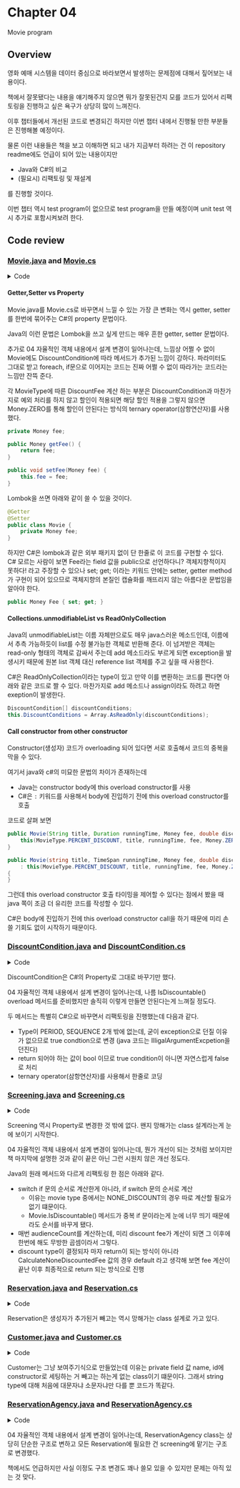# Chapter 04

Movie program

## Overview

영화 예매 시스템을 데이터 중심으로 바라보면서 발생하는 문제점에 대해서 짚어보는 내용이다.

책에서 잘못됐다는 내용을 얘기해주지 않으면 뭐가 잘못된건지 모를 코드가 있어서 리팩토링을 진행하고 싶은 욕구가 상당히 많이 느껴진다.

이후 챕터들에서 개선된 코드로 변경되긴 하지만 이번 챕터 내에서 진행될 만한 부분들은 진행해볼 예정이다.

물론 이런 내용들은 책을 보고 이해하면 되고 내가 지금부터 하려는 건 이 repository readme에도 언급이 되어 있는 내용이지만

- Java와 C#의 비교
- (필요시) 리팩토링 및 재설계

를 진행할 것이다.

이번 챕터 역시 test program이 없으므로 test program을 만들 예정이며 unit test 역시 추가로 포함시켜보려 한다.

## Code review

### [Movie.java](https://github.com/eternity-oop/object/blob/master/chapter04/src/main/java/org/eternity/movie/step02/Movie.java) and [Movie.cs](https://github.com/jongfeel/objects/blob/main/Chapter04/Movie/Movie.cs)

<details>
<summary>Code</summary>
<p>

``` java
package org.eternity.movie.step02;

import org.eternity.money.Money;

import java.time.DayOfWeek;
import java.time.Duration;
import java.time.LocalDateTime;
import java.time.LocalTime;
import java.util.Arrays;
import java.util.List;

public class Movie {
    private String title;
    private Duration runningTime;
    private Money fee;
    private List<DiscountCondition> discountConditions;

    private MovieType movieType;
    private Money discountAmount;
    private double discountPercent;

    public Movie(String title, Duration runningTime, Money fee, double discountPercent, DiscountCondition... discountConditions) {
        this(MovieType.PERCENT_DISCOUNT, title, runningTime, fee, Money.ZERO, discountPercent, discountConditions);
    }

    public Movie(String title, Duration runningTime, Money fee, Money discountAmount, DiscountCondition... discountConditions) {
        this(MovieType.AMOUNT_DISCOUNT, title, runningTime, fee, discountAmount, 0, discountConditions);
    }

    public Movie(String title, Duration runningTime, Money fee) {
        this(MovieType.NONE_DISCOUNT, title, runningTime, fee, Money.ZERO, 0);
    }

    private Movie(MovieType movieType, String title, Duration runningTime, Money fee, Money discountAmount, double discountPercent,
                  DiscountCondition... discountConditions) {
        this.movieType = movieType;
        this.title = title;
        this.runningTime = runningTime;
        this.fee = fee;
        this.discountAmount = discountAmount;
        this.discountPercent = discountPercent;
        this.discountConditions = Arrays.asList(discountConditions);
    }

    public MovieType getMovieType() {
        return movieType;
    }

    public Money calculateAmountDiscountedFee() {
        if (movieType != MovieType.AMOUNT_DISCOUNT) {
            throw new IllegalArgumentException();
        }

        return fee.minus(discountAmount);
    }

    public Money calculatePercentDiscountedFee() {
        if (movieType != MovieType.PERCENT_DISCOUNT) {
            throw new IllegalArgumentException();
        }

        return fee.minus(fee.times(discountPercent));
    }

    public Money calculateNoneDiscountedFee() {
        if (movieType != MovieType.NONE_DISCOUNT) {
            throw new IllegalArgumentException();
        }

        return fee;
    }

    public boolean isDiscountable(LocalDateTime whenScreened, int sequence) {
        for(DiscountCondition condition : discountConditions) {
            if (condition.getType() == DiscountConditionType.PERIOD) {
                if (condition.isDiscountable(whenScreened.getDayOfWeek(), whenScreened.toLocalTime())) {
                    return true;
                }
            } else {
                if (condition.isDiscountable(sequence)) {
                    return true;
                }
            }
        }

        return false;
    }
}
```

``` csharp
using System;
using System.Collections.ObjectModel;

public class Movie {
    private string title;
    private TimeSpan runningTime;
    public Money Fee { private set; get; }
    public ReadOnlyCollection<DiscountCondition> DiscountConditions { private set; get;}

    public MovieType MovieType { private set; get; }
    public Money DiscountAmount { private set; get; }
    public double DiscountPercent { private set; get; }

    public Movie(string title, TimeSpan runningTime, Money fee, double discountPercent, params DiscountCondition[] discountConditions)
        : this(MovieType.PERCENT_DISCOUNT, title, runningTime, fee, Money.ZERO, discountPercent, discountConditions)
    {
    }

    public Movie(string title, TimeSpan runningTime, Money fee, Money discountAmount, params DiscountCondition[] discountConditions)
        : this(MovieType.AMOUNT_DISCOUNT, title, runningTime, fee, discountAmount, 0, discountConditions)
    {    
    }

    public Movie(string title, TimeSpan runningTime, Money fee)
        : this(MovieType.NONE_DISCOUNT, title, runningTime, fee, Money.ZERO, 0)
    {    
    }

    private Movie(MovieType movieType, string title, TimeSpan runningTime, Money fee, Money discountAmount, double discountPercent, params DiscountCondition[] discountConditions)
    {
        this.MovieType = movieType;
        this.title = title;
        this.runningTime = runningTime;
        this.Fee = fee;
        this.DiscountAmount = discountAmount;
        this.DiscountPercent = discountPercent;
        this.DiscountConditions = Array.AsReadOnly(discountConditions);
    }

    public Money CalculateAmountDiscountedFee => MovieType == MovieType.AMOUNT_DISCOUNT ? Fee - DiscountAmount : Money.ZERO;

    public Money CalculatePercentDiscountedFee => MovieType == MovieType.PERCENT_DISCOUNT ? Fee - (Fee * DiscountPercent) : Money.ZERO;

    public Money CalculateNoneDiscountedFee => MovieType == MovieType.NONE_DISCOUNT ? Fee : Money.ZERO;

    public bool IsDiscountable(DateTime whenScreened, int sequence)
    {
        foreach (DiscountCondition condition in DiscountConditions)
        {
            if (condition.Type == DiscountConditionType.PERIOD && condition.IsDiscountable(whenScreened.DayOfWeek, whenScreened))
            {
                return true;
            }
            else
            {
                if (condition.IsDiscountable(sequence))
                {
                    return true;
                }
            }
        }

        return false;
    }
}
```

</p>
</details>

#### Getter,Setter vs Property

Movie.java를 Movie.cs로 바꾸면서 느낄 수 있는 가장 큰 변화는 역시 getter, setter를 한번에 묶어주는 C#의 property 문법이다.

Java의 이런 문법은 Lombok을 쓰고 싶게 만드는 매우 흔한 getter, setter 문법이다.

추가로 04 자율적인 객체 내용에서 설계 변경이 일어나는데, 느낌상 어쩔 수 없이 Movie에도 DiscountCondition에 따라 메서드가 추가된 느낌이 강하다. 파라미터도 그대로 받고 foreach, if문으로 이어지는 코드는 진짜 어쩔 수 없이 따라가는 코드라는 느낌만 잔뜩 준다.

각 MovieType에 따른 DiscountFee 계산 하는 부분은 DiscountCondition과 마찬가지로 예외 처리를 하지 않고 할인이 적용되면 해당 할인 적용을 그렇지 않으면 Money.ZERO를 통해 할인이 안된다는 방식의 ternary operator(삼항연산자)를 사용했다.

``` java
private Money fee;

public Money getFee() {
    return fee;
}

public void setFee(Money fee) {
    this.fee = fee;
}
```

Lombok을 쓰면 아래와 같이 쓸 수 있을 것이다.

``` java
@Getter
@Setter
public class Movie {
    private Money fee;
}
```

하지만 C#은 lombok과 같은 외부 패키지 없이 단 한줄로 이 코드를 구현할 수 있다. C# 모르는 사람이 보면 Fee라는 field 값을 public으로 선언하다니? 객체지향적이지 못하다! 라고 주장할 수 있으나 set; get; 이라는 키워드 안에는 setter, getter method가 구현이 되어 있으므로 객체지향의 본질인 캡슐화를 깨뜨리지 않는 아름다운 문법임을 알아야 한다.

``` csharp
public Money Fee { set; get; }
```

#### Collections.unmodifiableList vs ReadOnlyCollection

Java의 unmodifiableList는 이름 자체만으로도 매우 java스러운 메소드인데, 이름에서 추측 가능하듯이 list를 수정 불가능한 객체로 반환해 준다. 이 넘겨받은 객체는 read-only 형태의 객체로 감싸서 주는데 add 메소드라도 부르게 되면 exception을 발생시키 때문에 원본 list 객체 대신 reference list 객체를 주고 싶을 때 사용한다.

C#은 ReadOnlyCollection이라는 type이 있고 만약 이를 변환하는 코드를 짠다면 아래와 같은 코드로 짤 수 있다. 마찬가지로 add 메소드나 assign이라도 하려고 하면 exeption이 발생한다.

``` csharp
DiscountCondition[] discountConditions;
this.DiscountConditions = Array.AsReadOnly(discountConditions);
```

#### Call constructor from other constructor

Constructor(생성자) 코드가 overloading 되어 있다면 서로 호출해서 코드의 중복을 막을 수 있다.

여기서 java와 c#의 미묘한 문법의 차이가 존재하는데

- Java는 constructor body에 this overload constructor를 사용
- C#은 `:` 키워드를 사용해서 body에 진입하기 전에 this overload constructor를 호출

코드로 살펴 보면

``` java
public Movie(String title, Duration runningTime, Money fee, double discountPercent, DiscountCondition... discountConditions) {
    this(MovieType.PERCENT_DISCOUNT, title, runningTime, fee, Money.ZERO, discountPercent, discountConditions);
}
```

``` csharp
public Movie(string title, TimeSpan runningTime, Money fee, double discountPercent, params DiscountCondition[] discountConditions)
    : this(MovieType.PERCENT_DISCOUNT, title, runningTime, fee, Money.ZERO, discountPercent, discountConditions)
{
}
```

그런데 this overload constructor 호출 타이밍을 제어할 수 있다는 점에서 봤을 때 java 쪽이 조금 더 유리한 코드를 작성할 수 있다.

C#은 body에 진입하기 전에 this overload constructor call을 하기 때문에 미리 손 쓸 기회도 없이 시작하기 때문이다.

### [DiscountCondition.java](https://github.com/eternity-oop/object/blob/master/chapter04/src/main/java/org/eternity/movie/step02/DiscountCondition.java) and [DiscountCondition.cs](https://github.com/jongfeel/objects/blob/main/Chapter04/Movie/DiscountCondition.cs)

<details>
<summary>Code</summary>
<p>

``` java
package org.eternity.movie.step02;

import java.time.DayOfWeek;
import java.time.LocalTime;

public class DiscountCondition {
    private DiscountConditionType type;

    private int sequence;

    private DayOfWeek dayOfWeek;
    private LocalTime startTime;
    private LocalTime endTime;

    public DiscountCondition(int sequence){
        this.type = DiscountConditionType.SEQUENCE;
        this.sequence = sequence;
    }

    public DiscountCondition(DayOfWeek dayOfWeek, LocalTime startTime, LocalTime endTime){
        this.type = DiscountConditionType.PERIOD;
        this.dayOfWeek= dayOfWeek;
        this.startTime = startTime;
        this.endTime = endTime;
    }

    public DiscountConditionType getType() {
        return type;
    }

    public boolean isDiscountable(DayOfWeek dayOfWeek, LocalTime time) {
        if (type != DiscountConditionType.PERIOD) {
            throw new IllegalArgumentException();
        }

        return this.dayOfWeek.equals(dayOfWeek) &&
                this.startTime.compareTo(time) <= 0 &&
                this.endTime.compareTo(time) >= 0;
    }

    public boolean isDiscountable(int sequence) {
        if (type != DiscountConditionType.SEQUENCE) {
            throw new IllegalArgumentException();
        }

        return this.sequence == sequence;
    }
}
```

``` csharp
using System;

public class DiscountCondition
{
    public DiscountConditionType Type { set; get; }
    public int Sequence { set; get; }
    public DayOfWeek DayOfWeek { set; get; }
    public TimeSpan StartTime { set; get; }
    public TimeSpan EndTime { set; get; }

    public bool IsDiscountable(DayOfWeek dayOfWeek, DateTime time) => Type == DiscountConditionType.PERIOD ? DayOfWeek == dayOfWeek && StartTime < time && EndTime > time : false;
    public bool IsDiscountable(int sequence) => Type == DiscountConditionType.SEQUENCE ? Sequence == sequence : false;
}
```

</p>
</details>

DiscountCondition은 C#의 Property로 그대로 바꾸기만 했다.

04 자율적인 객체 내용에서 설계 변경이 일어나는데, 나름 IsDiscountable() overload 메서드를 준비했지만 솔직히 이렇게 만들면 안된다는게 느껴질 정도다.

두 메서드는 특별히 C#으로 바꾸면서 리팩토링을 진행했는데 다음과 같다.

- Type이 PERIOD, SEQUENCE 2개 밖에 없는데, 굳이 exception으로 던질 이유가 없으므로 true condtion으로 변경 (java 코드는 IlligalArgumentExcpetion을 던진다)
- return 되어야 하는 값이 bool 이므로 true condition이 아니면 자연스럽게 false로 처리
- ternary operator(삼항연산자)를 사용해서 한줄로 코딩

### [Screening.java](https://github.com/eternity-oop/object/blob/master/chapter04/src/main/java/org/eternity/movie/step02/Screening.java) and [Screening.cs](https://github.com/jongfeel/objects/blob/main/Chapter04/Movie/Screening.cs)

<details>
<summary>Code</summary>
<p>

``` java
package org.eternity.movie.step02;

import org.eternity.money.Money;

import java.time.LocalDateTime;

public class Screening {
    private Movie movie;
    private int sequence;
    private LocalDateTime whenScreened;

    public Screening(Movie movie, int sequence, LocalDateTime whenScreened) {
        this.movie = movie;
        this.sequence = sequence;
        this.whenScreened = whenScreened;
    }

    public Money calculateFee(int audienceCount) {
        switch (movie.getMovieType()) {
            case AMOUNT_DISCOUNT:
                if (movie.isDiscountable(whenScreened, sequence)) {
                    return movie.calculateAmountDiscountedFee().times(audienceCount);
                }
                break;
            case PERCENT_DISCOUNT:
                if (movie.isDiscountable(whenScreened, sequence)) {
                    return movie.calculatePercentDiscountedFee().times(audienceCount);
                }
            case NONE_DISCOUNT:
                movie.calculateNoneDiscountedFee().times(audienceCount);
        }

        return movie.calculateNoneDiscountedFee().times(audienceCount);
    }
}
```

``` csharp
using System;

public class Screening
{
    public Movie movie { set; get; }
    public int sequence { set; get; }
    public DateTime whenScreened { set; get; }

    public Money CalculateFee(int audienceCount)
    {
        Money money = Movie.CalculateNoneDiscountedFee;
        if (Movie.IsDiscountable(WhenScreened, Sequence))
        {
            if (Movie.MovieType == MovieType.AMOUNT_DISCOUNT)
            {
                money = Movie.CalculateAmountDiscountedFee;
            }
            else if (Movie.MovieType == MovieType.PERCENT_DISCOUNT)
            {
                money = Movie.CalculatePercentDiscountedFee;
            }
        }

        return money * audienceCount;
    }
}
```

</p>
</details>

Screening 역시 Property로 변경한 것 밖에 없다. 왠지 망해가는 class 설계라는게 눈에 보이기 시작한다.

04 자율적인 객체 내용에서 설계 변경이 일어나는데, 뭔가 개선이 되는 것처럼 보이지만 책 마지막에 설명한 것과 같이 끝은 아닌 그런 시원치 않은 개선 정도다.

Java의 원래 메서드와 다르게 리팩토링 한 점은 아래와 같다.

- switch if 문의 순서로 계산한게 아니라, if switch 문의 순서로 계산
  - 이유는 movie type 중에서는 NONE_DISCOUNT의 경우 따로 계산할 필요가 없기 떄문이다.
  - Movie.IsDiscountable() 메서드가 중복 if 문이라는게 눈에 너무 띄기 때문에라도 순서를 바꾸게 됐다.
- 매번 audienceCount를 계산하는데, 미리 discount fee가 계산이 되면 그 이후에 한번에 해도 무방한 곱셈이라서 그렇다.
- discount type이 결정되자 마자 return이 되는 방식이 아니라 CalculateNoneDiscountedFee 값의 경우 default 라고 생각해 보면 fee 계산이 끝난 이후 최종적으로 return 되는 방식으로 진행

### [Reservation.java](https://github.com/eternity-oop/object/blob/master/chapter04/src/main/java/org/eternity/movie/step01/Reservation.java) and [Reservation.cs](https://github.com/jongfeel/objects/blob/main/Chapter04/Movie/Reservation.cs)

<details>
<summary>Code</summary>
<p>

``` java
package org.eternity.movie.step01;

import org.eternity.money.Money;

public class Reservation {
    private Customer customer;
    private Screening screening;
    private Money fee;
    private int audienceCount;

    public Reservation(Customer customer, Screening screening, Money fee,
                       int audienceCount) {
        this.customer = customer;
        this.screening = screening;
        this.fee = fee;
        this.audienceCount = audienceCount;
    }

    public Customer getCustomer() {
        return customer;
    }

    public void setCustomer(Customer customer) {
        this.customer = customer;
    }

    public Screening getScreening() {
        return screening;
    }

    public void setScreening(Screening screening) {
        this.screening = screening;
    }

    public Money getFee() {
        return fee;
    }

    public void setFee(Money fee) {
        this.fee = fee;
    }

    public int getAudienceCount() {
        return audienceCount;
    }

    public void setAudienceCount(int audienceCount) {
        this.audienceCount = audienceCount;
    }
}
```

``` csharp
using System;

public class Reservation
{
    public Customer Customer { set; get; }
    public Screening Screening { set; get; }
    public Money Fee { set; get; }
    public int AudienceCount { set; get; }

    public Reservation(Customer customer, Screening screening, Money fee,
                       int audienceCount) {
        Customer = customer;
        Screening = screening;
        Fee = fee;
        AudienceCount = audienceCount;
    }
}
```

</p>
</details>

Reservation은 생성자가 추가된거 빼고는 역시 망해가는 class 설계로 가고 있다.

### [Customer.java](https://github.com/eternity-oop/object/blob/master/chapter04/src/main/java/org/eternity/movie/step01/Customer.java) and [Customer.cs](https://github.com/jongfeel/objects/blob/main/Chapter04/Movie/Customer.cs)

<details>
<summary>Code</summary>
<p>

``` java
package org.eternity.movie.step01;

public class Customer {
    private String name;
    private String id;

    public Customer(String name, String id) {
        this.id = id;
        this.name = name;
    }
}
```

``` csharp
public class Customer
{
    private string name;
    private string id;

    public Customer(string name, string id)
    {
        this.name = name;
        this.id = id;
    }
}
```

</p>
</details>

Customer는 그냥 보여주기식으로 만들었는데 이유는 private field 값 name, id에 constructor로 세팅하는 거 빼고는 하는게 없는 class이기 떄문이다. 그래서 string type에 대해 처음에 대문자냐 소문자냐만 다를 뿐 코드가 똑같다.

### [ReservationAgency.java](https://github.com/eternity-oop/object/blob/master/chapter04/src/main/java/org/eternity/movie/step02/ReservationAgency.java) and [ReservationAgency.cs](https://github.com/jongfeel/objects/blob/main/Chapter04/Movie/ReservationAgency.cs)

<details>
<summary>Code</summary>
<p>

``` java
package org.eternity.movie.step02;

import org.eternity.money.Money;

public class ReservationAgency {
    public Reservation reserve(Screening screening, Customer customer, int audienceCount) {
        Money fee = screening.calculateFee(audienceCount);
        return new Reservation(customer, screening, fee, audienceCount);
    }
}
```

``` csharp

public class ReservationAgency
{
    public Reservation Reserve(Screening screening, Customer customer, int audienceCount) => new Reservation(customer, screening, screening.CalculateFee(audienceCount), audienceCount);
}
```

</p>
</details>

04 자율적인 객체 내용에서 설계 변경이 일어나는데, ReservationAgency class는 상당히 단순한 구조로 변하고 모든 Reservation에 필요한 건 screening에 맡기는 구조로 변경했다.

책에서도 언급하지만 사실 이정도 구조 변경도 꽤나 쓸모 있을 수 있지만 문제는 아직 있는 것 맞다.